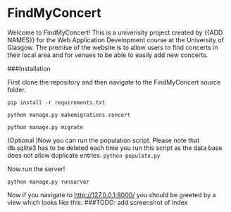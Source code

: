 # FindMyConcert


Welcome to FindMyConcert!
This is a univerisity project created by {{ADD NAMES}} for the Web Application Development course 
at the University of Glasgow. The premise of the website is to allow users to find concerts in their 
local area and for venues to be able to easily add new concerts.

###Installation

First clone the repository and then navigate to the FindMyConcert source folder.

```
pip install -r requirements.txt

python manage.py makemigrations concert

python manage.py migrate
```

(Optional )Now you can run the population script. Please note that db.sqlite3 has to be deleted each time you run this script as the data base does not allow duplicate entries.
```python populate.py```

Now run the server!
```
python manage.py runserver
```

Now if you navigate to http://127.0.0.1:8000/ you should be greeted by a view which looks like this:
###TODO: add screenshot of index
